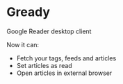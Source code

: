Gready
======

Google Reader desktop client

Now it can:
- Fetch your tags, feeds and articles
- Set articles as read
- Open articles in external browser


